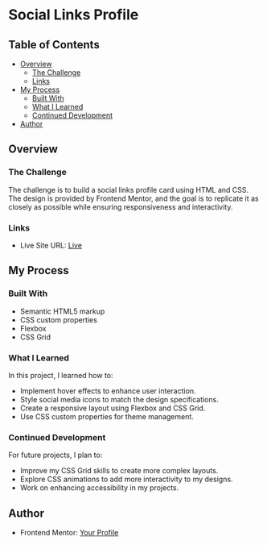# Social Links Profile

## Table of Contents

- [Overview](#overview)
  - [The Challenge](#the-challenge)
  - [Links](#links)
- [My Process](#my-process)
  - [Built With](#built-with)
  - [What I Learned](#what-i-learned)
  - [Continued Development](#continued-development)
- [Author](#author)

## Overview

### The Challenge

The challenge is to build a social links profile card using HTML and CSS. The design is provided by Frontend Mentor, and the goal is to replicate it as closely as possible while ensuring responsiveness and interactivity.

### Links

- Live Site URL: [Live](https://abm-19.github.io/Social-links-profile/)

## My Process

### Built With

- Semantic HTML5 markup
- CSS custom properties
- Flexbox
- CSS Grid

### What I Learned

In this project, I learned how to:

- Implement hover effects to enhance user interaction.
- Style social media icons to match the design specifications.
- Create a responsive layout using Flexbox and CSS Grid.
- Use CSS custom properties for theme management.

### Continued Development

For future projects, I plan to:

- Improve my CSS Grid skills to create more complex layouts.
- Explore CSS animations to add more interactivity to my designs.
- Work on enhancing accessibility in my projects.

## Author

- Frontend Mentor: [Your Profile](https://www.frontendmentor.io/profile/abm-19)

